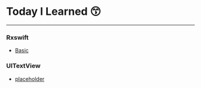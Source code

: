 # 
# Today I Learned 😙

---
### Rxswift
- [Basic](./Rxswift/Basic/Basic.md)

### UITextView
- [placeholder](./UITextView/placeholder/placeholder.md)

